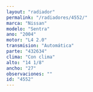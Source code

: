 ```yaml
---
layout: "radiador"
permalink: "/radiadores/4552/"
marca: "Nissan"
modelo: "Sentra"
ano: "2004"
motor: "L4 2.0"
transmision: "Automática"
parte: "432634"
clima: "Con clima"
alto: "14 1/8"
ancho: "27"
observaciones: ""
id: "4552"
---
```


